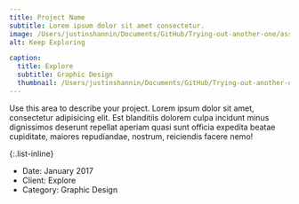 ```yaml
---
title: Project Name
subtitle: Lorem ipsum dolor sit amet consectetur.
image: /Users/justinshannin/Documents/GitHub/Trying-out-another-one/assets/img/portfolio/BNHA-test.jpg
alt: Keep Exploring

caption:
  title: Explore
  subtitle: Graphic Design
  thumbnail: /Users/justinshannin/Documents/GitHub/Trying-out-another-one/assets/img/portfolio/BNHA-test.jpg
---
```

Use this area to describe your project. Lorem ipsum dolor sit amet, consectetur adipisicing elit. Est blanditiis dolorem culpa incidunt minus dignissimos deserunt repellat aperiam quasi sunt officia expedita beatae cupiditate, maiores repudiandae, nostrum, reiciendis facere nemo!

{:.list-inline}
- Date: January 2017
- Client: Explore
- Category: Graphic Design
